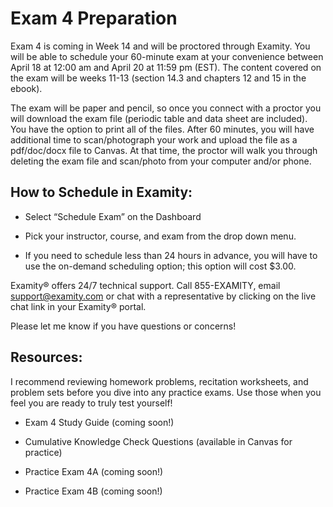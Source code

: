 # Exam 4 Preparation

Exam 4 is coming in Week 14 and will be proctored through Examity.  You will be able to schedule your 60-minute exam at your convenience between April 18 at 12:00 am and April 20 at 11:59 pm (EST).  The content covered on the exam will be weeks 11-13 (section 14.3 and chapters 12 and 15 in the ebook).     

The exam will be paper and pencil, so once you connect with a proctor you will download the exam file (periodic table and data sheet are included).  You have the option to print all of the files. After 60 minutes, you will have additional time to scan/photograph your work and upload the file as a pdf/doc/docx file to Canvas.  At that time, the proctor will walk you through deleting the exam file and scan/photo from your computer and/or phone.

## How to Schedule in Examity:

* Select “Schedule Exam” on the Dashboard

* Pick your instructor, course, and exam from the drop down menu.

* If you need to schedule less than 24 hours in advance, you will have to use the on-demand scheduling option; this option will cost $3.00.


Examity® offers 24/7 technical support.   Call 855-EXAMITY, email support@examity.com or chat with a representative by clicking on the live chat link in your Examity® portal.

Please let me know if you have questions or concerns!


## Resources:
I recommend reviewing homework problems, recitation worksheets, and problem sets before you dive into any practice exams.  Use those when you feel you are ready to truly test yourself!

* Exam 4 Study Guide (coming soon!)

* Cumulative Knowledge Check Questions (available in Canvas for practice)

* Practice Exam 4A (coming soon!)

* Practice Exam 4B (coming soon!)